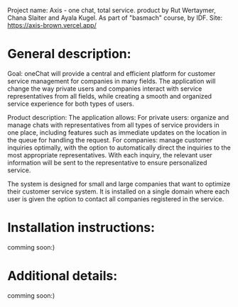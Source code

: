 Project name: Axis - one chat, total service.
product by Rut Wertaymer, Chana Slaiter and Ayala Kugel.
As part of "basmach" course, by IDF.
Site: https://axis-brown.vercel.app/

# General description:

Goal:
oneChat will provide a central and efficient platform for customer service management for companies in many fields. The application will change the way private users and companies interact with service representatives from all fields, while creating a smooth and organized service experience for both types of users.

Product description:
The application allows:
For private users: organize and manage chats with representatives from all types of service providers in one place, including features such as immediate updates on the location in the queue for handling the request.
For companies:
manage customer inquiries optimally, with the option to automatically direct the inquiries to the most appropriate representatives. With each inquiry, the relevant user information will be sent to the representative to ensure personalized service.

The system is designed for small and large companies that want to optimize their customer service system.
It is installed on a single domain where each user is given the option to contact all companies registered in the service.

# Installation instructions:
comming soon:)

# Additional details:
comming soon:)